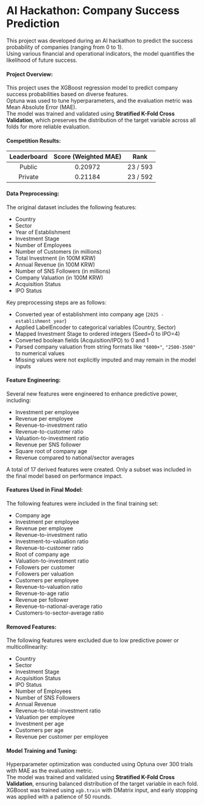 # AI Hackathon: Company Success Prediction

This project was developed during an AI hackathon to predict the success probability of companies (ranging from 0 to 1).  
Using various financial and operational indicators, the model quantifies the likelihood of future success.

#### Project Overview:
This project uses the XGBoost regression model to predict company success probabilities based on diverse features.  
Optuna was used to tune hyperparameters, and the evaluation metric was Mean Absolute Error (MAE).  
The model was trained and validated using **Stratified K-Fold Cross Validation**, which preserves the distribution of the target variable across all folds for more reliable evaluation.

#### Competition Results:
| Leaderboard          | Score (Weighted MAE) | Rank        |
|:----------:|:-------------:|-------------|
| Public  | 0.20972      | 23 / 593    |
| Private  | 0.21184      | 23 / 592  |

#### Data Preprocessing:
The original dataset includes the following features:
- Country  
- Sector  
- Year of Establishment  
- Investment Stage  
- Number of Employees  
- Number of Customers (in millions)  
- Total Investment (in 100M KRW)  
- Annual Revenue (in 100M KRW)  
- Number of SNS Followers (in millions)  
- Company Valuation (in 100M KRW)  
- Acquisition Status  
- IPO Status  

Key preprocessing steps are as follows:
- Converted year of establishment into company age (`2025 - establishment year`)  
- Applied LabelEncoder to categorical variables (Country, Sector)  
- Mapped Investment Stage to ordered integers (Seed=0 to IPO=4)  
- Converted boolean fields (Acquisition/IPO) to 0 and 1  
- Parsed company valuation from string formats like `"6000+"`, `"2500-3500"` to numerical values  
- Missing values were not explicitly imputed and may remain in the model inputs

#### Feature Engineering:
Several new features were engineered to enhance predictive power, including:
- Investment per employee  
- Revenue per employee  
- Revenue-to-investment ratio  
- Revenue-to-customer ratio  
- Valuation-to-investment ratio  
- Revenue per SNS follower  
- Square root of company age  
- Revenue compared to national/sector averages  

A total of 17 derived features were created. Only a subset was included in the final model based on performance impact.

#### Features Used in Final Model:
The following features were included in the final training set:
- Company age  
- Investment per employee  
- Revenue per employee  
- Revenue-to-investment ratio  
- Investment-to-valuation ratio  
- Revenue-to-customer ratio  
- Root of company age  
- Valuation-to-investment ratio  
- Followers per customer  
- Followers per valuation  
- Customers per employee  
- Revenue-to-valuation ratio  
- Revenue-to-age ratio  
- Revenue per follower  
- Revenue-to-national-average ratio  
- Customers-to-sector-average ratio

#### Removed Features:
The following features were excluded due to low predictive power or multicollinearity:
- Country  
- Sector  
- Investment Stage  
- Acquisition Status  
- IPO Status  
- Number of Employees  
- Number of SNS Followers  
- Annual Revenue  
- Revenue-to-total-investment ratio  
- Valuation per employee  
- Investment per age  
- Customers per age  
- Revenue per customer per employee

#### Model Training and Tuning:
Hyperparameter optimization was conducted using Optuna over 300 trials with MAE as the evaluation metric.  
The model was trained and validated using **Stratified K-Fold Cross Validation**, ensuring balanced distribution of the target variable in each fold.  
XGBoost was trained using `xgb.train` with DMatrix input, and early stopping was applied with a patience of 50 rounds.
